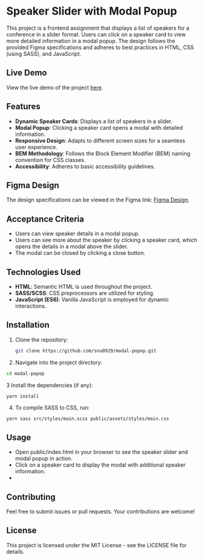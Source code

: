# Speaker Slider with Modal Popup

This project is a frontend assignment that displays a list of speakers for a conference in a slider format. Users can click on a speaker card to view more detailed information in a modal popup. The design follows the provided Figma specifications and adheres to best practices in HTML, CSS (using SASS), and JavaScript.

## Live Demo

View the live demo of the project [here]([https://modal-popup-mrje6l6w1-snu0929s-projects.vercel.app/](https://modal-popup-nine.vercel.app/)).

## Features

- **Dynamic Speaker Cards**: Displays a list of speakers in a slider.
- **Modal Popup**: Clicking a speaker card opens a modal with detailed information.
- **Responsive Design**: Adapts to different screen sizes for a seamless user experience.
- **BEM Methodology**: Follows the Block Element Modifier (BEM) naming convention for CSS classes.
- **Accessibility**: Adheres to basic accessibility guidelines.

## Figma Design

The design specifications can be viewed in the Figma link: [Figma Design](https://www.figma.com/design/h6LJWJH5xUzfzorOwl9iFA/Assessment_updated?node-id=0-1&t=YzT5j7jBov2mjccl-1).

## Acceptance Criteria

- Users can view speaker details in a modal popup.
- Users can see more about the speaker by clicking a speaker card, which opens the details in a modal above the slider.
- The modal can be closed by clicking a close button.

## Technologies Used

- **HTML**: Semantic HTML is used throughout the project.
- **SASS/SCSS**: CSS preprocessors are utilized for styling.
- **JavaScript (ES6)**: Vanilla JavaScript is employed for dynamic interactions.

## Installation

1. Clone the repository:

   ```bash
   git clone https://github.com/snu0929/modal-popop.git
   ```

2. Navigate into the project directory:

```bash
cd modal-popop
```
3 Install the dependencies (if any):

```bash
yarn install
```
4. To compile SASS to CSS, run:
```
yarn sass src/styles/main.scss public/assets/styles/main.css
```
## Usage
- Open public/index.html in your browser to see the speaker slider and modal popup in action.
- Click on a speaker card to display the modal with additional speaker information.
- 
## Contributing
Feel free to submit issues or pull requests. Your contributions are welcome!

## License
This project is licensed under the MIT License - see the LICENSE file for details.
